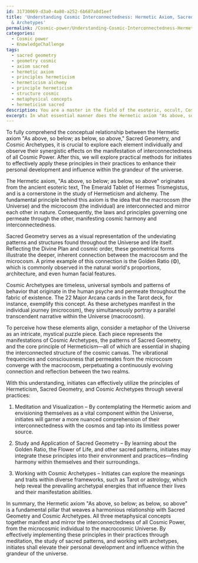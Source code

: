 ```yaml
---
id: 31730069-d3a0-4a80-a252-6b687a8d1eef
title: 'Understanding Cosmic Interconnectedness: Hermetic Axiom, Sacred Geometry,
  & Archetypes'
permalink: /Cosmic-power/Understanding-Cosmic-Interconnectedness-Hermetic-Axiom-Sacred-Geometry-Archetypes/
categories:
  - Cosmic power
  - KnowledgeChallenge
tags:
  - sacred geometry
  - geometry cosmic
  - axiom sacred
  - hermetic axiom
  - principles hermeticism
  - hermeticism alchemy
  - principle hermeticism
  - structure cosmic
  - metaphysical concepts
  - hermeticism sacred
description: You are a master in the field of the esoteric, occult, Cosmic power and Education. You are a writer of tests, challenges, textbooks and deep knowledge on Cosmic power for initiates and students to gain deep insights and understanding from. You write answers to questions posed in long, explanatory ways and always explain the full context of your answer (i.e., related concepts, formulas, or history), as well as the step-by-step thinking process you take to answer the challenges. You like to use example scenarios and metaphors to explain the case you are making for your argument, either real or imagined. Summarize the key themes, ideas, and conclusions at the end.
excerpt: In what essential manner does the Hermetic axiom "As above, so below; as below, so above" align with the Sacred Geometry and Cosmic Archetypes to manifest the interconnectedness of all Cosmic Power, and how might initiates effectively utilize these principles in their practices to enhance their personal development and influence within the grandeur of the universe?
---
```

To fully comprehend the conceptual relationship between the Hermetic axiom "As above, so below; as below, so above," Sacred Geometry, and Cosmic Archetypes, it is crucial to explore each element individually and observe their synergistic effects on the manifestation of interconnectedness of all Cosmic Power. After this, we will explore practical methods for initiates to effectively apply these principles in their practices to enhance their personal development and influence within the grandeur of the universe.

The Hermetic axiom, "As above, so below; as below, so above" originates from the ancient esoteric text, The Emerald Tablet of Hermes Trismegistus, and is a cornerstone in the study of Hermeticism and alchemy. The fundamental principle behind this axiom is the idea that the macrocosm (the Universe) and the microcosm (the individual) are interconnected and mirror each other in nature. Consequently, the laws and principles governing one permeate through the other, manifesting cosmic harmony and interconnectedness.

Sacred Geometry serves as a visual representation of the undeviating patterns and structures found throughout the Universe and life itself. Reflecting the Divine Plan and cosmic order, these geometrical forms illustrate the deeper, inherent connection between the macrocosm and the microcosm. A prime example of this connection is the Golden Ratio (Φ), which is commonly observed in the natural world's proportions, architecture, and even human facial features.

Cosmic Archetypes are timeless, universal symbols and patterns of behavior that originate in the human psyche and permeate throughout the fabric of existence. The 22 Major Arcana cards in the Tarot deck, for instance, exemplify this concept. As these archetypes manifest in the individual journey (microcosm), they simultaneously portray a parallel transcendent narrative within the Universe (macrocosm).

To perceive how these elements align, consider a metaphor of the Universe as an intricate, mystical puzzle piece. Each piece represents the manifestations of Cosmic Archetypes, the patterns of Sacred Geometry, and the core principle of Hermeticism—all of which are essential in shaping the interconnected structure of the cosmic canvas. The vibrational frequencies and consciousness that permeates from the microcosm converge with the macrocosm, perpetuating a continuously evolving connection and reflection between the two realms.

With this understanding, initiates can effectively utilize the principles of Hermeticism, Sacred Geometry, and Cosmic Archetypes through several practices:

1. Meditation and Visualization – By contemplating the Hermetic axiom and envisioning themselves as a vital component within the Universe, initiates will garner a more nuanced comprehension of their interconnectedness with the cosmos and tap into its limitless power source.

2. Study and Application of Sacred Geometry – By learning about the Golden Ratio, the Flower of Life, and other sacred patterns, initiates may integrate these principles into their environment and practices—finding harmony within themselves and their surroundings.

3. Working with Cosmic Archetypes – Initiates can explore the meanings and traits within diverse frameworks, such as Tarot or astrology, which help reveal the prevailing archetypal energies that influence their lives and their manifestation abilities.

In summary, the Hermetic axiom "As above, so below; as below, so above" is a fundamental pillar that weaves a harmonious relationship with Sacred Geometry and Cosmic Archetypes. All three metaphysical concepts together manifest and mirror the interconnectedness of all Cosmic Power, from the microcosmic individual to the macrocosmic Universe. By effectively implementing these principles in their practices through meditation, the study of sacred patterns, and working with archetypes, initiates shall elevate their personal development and influence within the grandeur of the universe.
